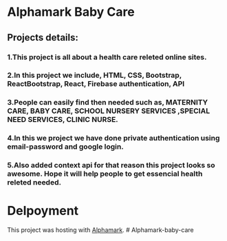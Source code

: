 # Alphamark Baby Care


## Projects details:
### 1.This project is all about a health care  releted online sites.
### 2.In this project we include, HTML, CSS, Bootstrap, ReactBootstrap, React, Firebase authentication, API
### 3.People can easily find then needed such as, MATERNITY CARE, BABY CARE, SCHOOL NURSERY SERVICES ,SPECIAL NEED SERVICES, CLINIC NURSE.  
### 4.In this we project we have done private authentication using email-password and google login.
### 5.Also added context api for that reason this project looks so awesome. Hope it will help people to get essencial health releted needed.

# Delpoyment

This project was hosting with [Alphamark](https://alphamark-c8c74.web.app).
#   A l p h a m a r k - b a b y - c a r e  
 